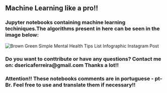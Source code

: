 <h2> Machine Learning like a pro!! </h2>
<h3> Jupyter notebooks containing machine learning techiniques.The algorithms present in here can be seen in the image below: </h3>

![Brown Green  Simple Mental Health Tips List Infographic Instagram Post](https://user-images.githubusercontent.com/101155921/214399528-376ba417-2faf-4547-8420-d45f6bfb8119.png)

<h3> Do you want to conttribute or have any questions? Contact me on: dsericaferreira@gmail.com
Thanks a lot!! </h3>

<h3> Attention!! These notebooks comments are in portuguese - pt-Br. Feel free to use and translate them if necessary!! </h3>
